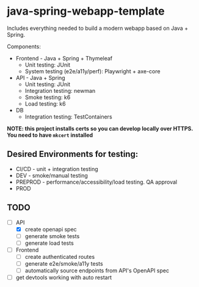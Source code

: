 # java-spring-webapp-template

Includes everything needed to build a modern webapp based on Java + Spring.

Components:

- Frontend - Java + Spring + Thymeleaf
  - Unit testing: JUnit
  - System testing (e2e/a11y/perf): Playwright + axe-core
- API - Java + Spring
  - Unit testing: JUnit
  - Integration testing: newman
  - Smoke testing: k6
  - Load testing: k6
- DB
  - Integration testing: TestContainers

**NOTE: this project installs certs so you can develop locally over HTTPS. You need to have `mkcert` installed**

## Desired Environments for testing:

- CI/CD - unit + integration testing
- DEV - smoke/manual testing
- PREPROD - performance/accessibility/load testing. QA approval
- PROD

## TODO

- [ ] API
  - [x] create openapi spec
  - [ ] generate smoke tests
  - [ ] generate load tests
- [ ] Frontend
  - [ ] create authenticated routes
  - [ ] generate e2e/smoke/a11y tests
  - [ ] automatically source endpoints from API's OpenAPI spec
- [ ] get devtools working with auto restart
